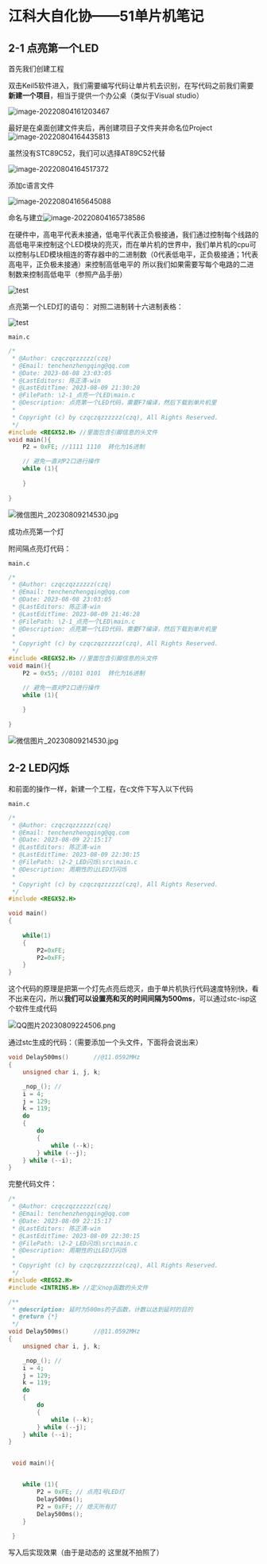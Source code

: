 # 江科大自化协——51单片机笔记

## 2-1 点亮第一个LED

首先我们创建工程

双击Keil5软件进入，我们需要编写代码让单片机去识别，在写代码之前我们需要**新建一个项目**，相当于提供一个办公桌（类似于Visual studio）

![image-20220804161203467](https://img-blog.csdnimg.cn/img_convert/821383028e7f5328ea34c55055743d02.png)

最好是在桌面创建文件夹后，再创建项目子文件夹并命名位Project![image-20220804164435813](https://img-blog.csdnimg.cn/img_convert/1c24c3ddfb33a873e5c3bd668bd1212d.png)

虽然没有STC89C52，我们可以选择AT89C52代替

![image-20220804164517372](https://img-blog.csdnimg.cn/img_convert/8aa7abc3660b905fc8654f8baa179a19.png)

添加c语言文件

![image-20220804165645088](https://img-blog.csdnimg.cn/img_convert/4987171fa9306affdaf726724252fbdd.png)

命名与建立![image-20220804165738586](https://img-blog.csdnimg.cn/img_convert/94fd3c7f590c49ff9c541b6a44dcfc39.png)

在硬件中，高电平代表未接通，低电平代表正负极接通，我们通过控制每个线路的高低电平来控制这个LED模块的亮灭，而在单片机的世界中，我们单片机的cpu可以控制与LED模块相连的寄存器中的二进制数（0代表低电平，正负极接通；1代表高电平，正负极未接通）来控制高低电平的 所以我们如果需要写每个电路的二进制数来控制高低电平（参照产品手册）

![test](https://github.com/chenzhengqingzzz/jkdzhx-51SingleChip/blob/Pictures/C/Users/chenzhengqing/AppData/Roaming/Typora/typora-user-images/image-20230809214103379.png?raw=true)

点亮第一个LED灯的语句： 对照二进制转十六进制表格：

![test](https://github.com/chenzhengqingzzz/jkdzhx-51SingleChip/blob/Pictures/C/Users/chenzhengqing/AppData/Roaming/Typora/typora-user-images/image-20230809214355187.png?raw=true)

`main.c`

```c
/*
 * @Author: czqczqzzzzzz(czq)
 * @Email: tenchenzhengqing@qq.com
 * @Date: 2023-08-08 23:03:05
 * @LastEditors: 陈正清-win
 * @LastEditTime: 2023-08-09 21:30:20
 * @FilePath: \2-1_点亮一个LED\main.c
 * @Description: 点亮第一个LED代码，需要F7编译，然后下载到单片机里
 * 
 * Copyright (c) by czqczqzzzzzz(czq), All Rights Reserved.
 */
#include <REGX52.H> //里面包含引脚信息的头文件
void main(){
    P2 = 0xFE; //1111 1110  转化为16进制

    // 避免一直对P2口进行操作
    while (1){
        
    }
    
}
```

![微信图片_20230809214530.jpg](https://github.com/chenzhengqingzzz/jkdzhx-51SingleChip/blob/Pictures/C/Users/chenzhengqing/AppData/Roaming/Typora/typora-user-images/%E5%BE%AE%E4%BF%A1%E5%9B%BE%E7%89%87_20230809214530.jpg?raw=true)

成功点亮第一个灯

附间隔点亮灯代码：

`main.c`

```c
/*
 * @Author: czqczqzzzzzz(czq)
 * @Email: tenchenzhengqing@qq.com
 * @Date: 2023-08-08 23:03:05
 * @LastEditors: 陈正清-win
 * @LastEditTime: 2023-08-09 21:46:28
 * @FilePath: \2-1_点亮一个LED\main.c
 * @Description: 点亮第一个LED代码，需要F7编译，然后下载到单片机里
 * 
 * Copyright (c) by czqczqzzzzzz(czq), All Rights Reserved.
 */
#include <REGX52.H> //里面包含引脚信息的头文件
void main(){
    P2 = 0x55; //0101 0101  转化为16进制

    // 避免一直对P2口进行操作
    while (1){
        
    }
    
}
```

![微信图片_20230809214530.jpg](https://github.com/chenzhengqingzzz/jkdzhx-51SingleChip/blob/Pictures/C/Users/chenzhengqing/AppData/Roaming/Typora/typora-user-images/%E5%BE%AE%E4%BF%A1%E5%9B%BE%E7%89%87_20230809214708.jpg?raw=true)

## 2-2 LED闪烁

和前面的操作一样，新建一个工程，在c文件下写入以下代码

`main.c`

```c
/*
 * @Author: czqczqzzzzzz(czq)
 * @Email: tenchenzhengqing@qq.com
 * @Date: 2023-08-09 22:15:17
 * @LastEditors: 陈正清-win
 * @LastEditTime: 2023-08-09 22:30:15
 * @FilePath: \2-2_LED闪烁\src\main.c
 * @Description: 周期性的让LED灯闪烁
 * 
 * Copyright (c) by czqczqzzzzzz(czq), All Rights Reserved.
 */
#include <REGX52.H>

void main()
{
	
	while(1)
	{
		P2=0xFE;
		P2=0xFF;
	}
}

```

这个代码的原理是把第一个灯先点亮后熄灭，由于单片机执行代码速度特别快，看不出来在闪，所以**我们可以设置亮和灭的时间间隔为500ms**，可以通过stc-isp这个软件生成代码

![QQ图片20230809224506.png](https://github.com/chenzhengqingzzz/jkdzhx-51SingleChip/blob/Pictures/QQ%E5%9B%BE%E7%89%8720230809224506.png?raw=true)

通过stc生成的代码：（需要添加一个头文件，下面将会说出来）

```c
void Delay500ms()		//@11.0592MHz
{
	unsigned char i, j, k;

	_nop_(); //
	i = 4;
	j = 129;
	k = 119;
	do
	{
		do
		{
			while (--k);
		} while (--j);
	} while (--i);
}
```

完整代码文件：

```c
/*
 * @Author: czqczqzzzzzz(czq)
 * @Email: tenchenzhengqing@qq.com
 * @Date: 2023-08-09 22:15:17
 * @LastEditors: 陈正清-win
 * @LastEditTime: 2023-08-09 22:30:15
 * @FilePath: \2-2_LED闪烁\src\main.c
 * @Description: 周期性的让LED灯闪烁
 * 
 * Copyright (c) by czqczqzzzzzz(czq), All Rights Reserved.
 */
#include <REG52.H>
#include <INTRINS.H> //定义nop函数的头文件

/**
 * @description: 延时为500ms的子函数，计数以达到延时的目的
 * @return {*}
 */
void Delay500ms()		//@11.0592MHz
{
	unsigned char i, j, k;

	_nop_(); //
	i = 4;
	j = 129;
	k = 119;
	do
	{
		do
		{
			while (--k);
		} while (--j);
	} while (--i);
}


 void main(){


    while (1){
        P2 = 0xFE; // 点亮1号LED灯
        Delay500ms();
        P2 = 0xFF; // 熄灭所有灯
        Delay500ms();
    }
    
 }
```

写入后实现效果（由于是动态的 这里就不拍照了）